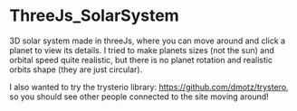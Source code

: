 # ThreeJs_SolarSystem
3D solar system made in threeJs, where you can move around and click a planet to view its details. I tried to make planets sizes (not the sun) and orbital speed quite realistic, but there is no planet rotation and realistic orbits shape (they are just circular).

I also wanted to try the trysterio library: https://github.com/dmotz/trystero, so you should see other people connected to the site moving around!



